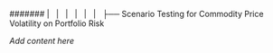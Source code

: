 ####### |   |   |   |   |   |   ├── Scenario Testing for Commodity Price Volatility on Portfolio Risk

*Add content here*